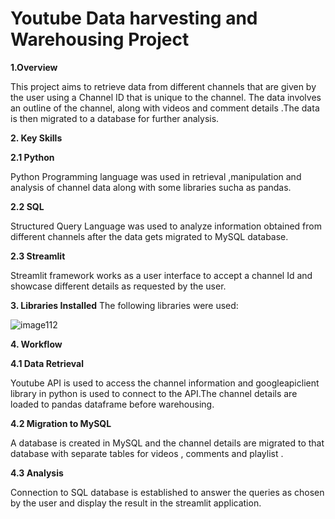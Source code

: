 # Youtube Data harvesting and Warehousing Project

**1.Overview**

This project aims to retrieve data from different channels that are given by the user using a Channel ID that is unique to the channel. The data involves an outline of the channel, along with videos and comment details .The data is then  migrated to a database for further analysis.

**2. Key Skills**

**2.1 Python**

Python Programming language was used in retrieval ,manipulation and analysis of channel data along with some libraries sucha as pandas.

**2.2 SQL**

Structured Query Language was used to analyze information obtained from different  channels after the data gets migrated to MySQL database.

**2.3 Streamlit**

Streamlit framework works as a user interface to accept  a channel Id and showcase different details as requested by the user.

**3. Libraries Installed**
The following libraries were used:


![image112](https://github.com/Aparna-R5/Youtube_Project/assets/167562414/d37b28f7-31a3-4289-9aec-a686060605ad)


**4. Workflow**

**4.1 Data Retrieval**

Youtube API is used to access the channel information and googleapiclient library in python is used to connect to the API.The channel details are loaded to pandas dataframe before warehousing.

**4.2 Migration to MySQL**

A database is created in MySQL and the channel details are migrated to that database with separate tables for videos , comments and playlist .
 
**4.3 Analysis**

Connection to SQL database is established  to answer the queries as chosen by the user and display the result in the streamlit application.

